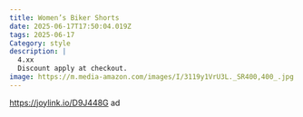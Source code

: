 ```yaml
---
title: Women’s Biker Shorts
date: 2025-06-17T17:50:04.019Z
tags: 2025-06-17
Category: style
description: |
  4.xx
  Discount apply at checkout.
image: https://m.media-amazon.com/images/I/3119y1VrU3L._SR400,400_.jpg
---
```

https://joylink.io/D9J448G     ad